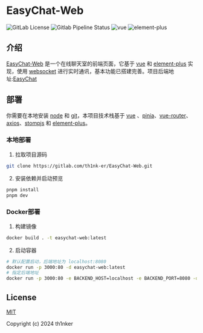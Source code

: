 # EasyChat-Web

![GitLab License](https://img.shields.io/gitlab/license/th1nk-er/EasyChat-Web) ![Gitlab Pipeline Status](https://img.shields.io/gitlab/pipeline-status/th1nk-er/EasyChat-Web?branch=master) ![vue](https://img.shields.io/badge/vue-3.5.1-brightgreen.svg) ![element-plus](https://img.shields.io/badge/element--plus-2.9.0-brightgreen.svg)

## 介绍

[EasyChat-Web](https://gitlab.com/th1nk-er/EasyChat-Web) 是一个在线聊天室的前端页面，它基于 [vue](https://github.com/vuejs/vue) 和 [element-plus](https://github.com/element-plus/element-plus) 实现，使用 [websocket](https://github.com/stomp-js/stompjs) 进行实时通讯，基本功能已搭建完善。项目后端地址:[EasyChat](https://gitlab.com/th1nk-er/EasyChat)

## 部署

你需要在本地安装 [node](https://nodejs.org/) 和 [git](https://git-scm.com/)，本项目技术栈基于 [vue](https://github.com/vuejs/vue) 、[pinia](https://github.com/vuejs/pinia)、[vue-router](https://github.com/vuejs/router)、[axios](https://github.com/axios/axios)、[stompjs](https://github.com/stomp-js/stompjs) 和 [element-plus](https://github.com/element-plus/element-plus)。

### 本地部署

1. 拉取项目源码

```sh
git clone https://gitlab.com/th1nk-er/EasyChat-Web.git
```

2. 安装依赖并启动预览

```sh
pnpm install
pnpm dev
```

### Docker部署

1. 构建镜像

```sh
docker build . -t easychat-web:latest
```

2. 启动容器

```sh
# 默认配置启动，后端地址为 localhost:8080
docker run -p 3000:80 -d easychat-web:latest
# 指定后端地址
docker run -p 3000:80 -e BACKEND_HOST=localhost -e BACKEND_PORT=8080 -d easychat-web:latest
```

## License

[MIT](LICENSE)

Copyright (c) 2024 th1nker

